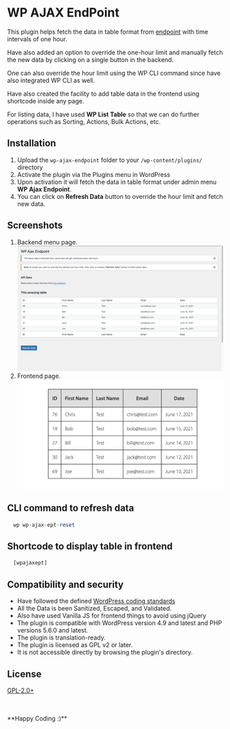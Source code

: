 # WP AJAX EndPoint

This plugin helps fetch the data in table format from [endpoint](https://miusage.com/v1/challenge/1/) with time intervals of one hour.

Have also added an option to override the one-hour limit and manually fetch the new data by clicking on a single button in the backend.

One can also override the hour limit using the WP CLI command since have also integrated WP CLI as well.

Have also created the facility to add table data in the frontend using shortcode inside any page.

For listing data, I have used **WP List Table** so that we can do further operations such as Sorting, Actions, Bulk Actions, etc.


## Installation

1. Upload the `wp-ajax-endpoint` folder to your `/wp-content/plugins/` directory
2. Activate the plugin via the Plugins menu in WordPress
3. Upon activation it will fetch the data in table format under admin menu **WP Ajax Endpoint**.
4. You can click on **Refresh Data** button to override the hour limit and fetch new data.


## Screenshots

1. Backend menu page.
  ![Screenshot](https://github.com/upeshv/wp-ajax-endpoint/blob/master/assets/images/backend-table.png?raw=true)
2. Frontend page.
  ![Screenshot](https://github.com/upeshv/wp-ajax-endpoint/blob/master/assets/images/frontend-table.png?raw=true)


## CLI command to refresh data

```php
  wp wp-ajax-ept-reset
```


## Shortcode to display table in frontend

```php
  [wpajaxept]
```


## Compatibility and security

* Have followed the defined [WordPress coding standards](https://make.wordpress.org/core/handbook/best-practices/coding-standards/)
* All the Data is been Sanitized, Escaped, and Validated.
* Also have used Vanilla JS for frontend things to avoid using jQuery
* The plugin is compatible with WordPress version 4.9 and latest and PHP versions 5.6.0 and latest.
* The plugin is translation-ready.
* The plugin is licensed as GPL v2 or later.
* It is not accessible directly by browsing the plugin's directory.


## License
[GPL-2.0+](https://www.gnu.org/licenses/gpl-2.0.html)


<br>
<br>
**Happy Coding :)**